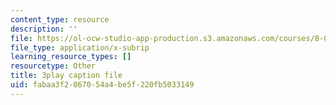 ```yaml
---
content_type: resource
description: ''
file: https://ol-ocw-studio-app-production.s3.amazonaws.com/courses/8-01sc-classical-mechanics-fall-2016/fabaa3f2067054a4be5f220fb5033149_Idx3VgOpUDk.vtt
file_type: application/x-subrip
learning_resource_types: []
resourcetype: Other
title: 3play caption file
uid: fabaa3f2-0670-54a4-be5f-220fb5033149
---
```

